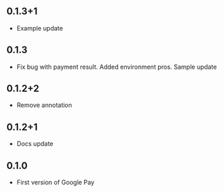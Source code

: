 ## 0.1.3+1
 
* Example update

## 0.1.3
 
* Fix bug with payment result. Added environment pros. Sample update

## 0.1.2+2
 
* Remove annotation

## 0.1.2+1
 
* Docs update

## 0.1.0

* First version of Google Pay








